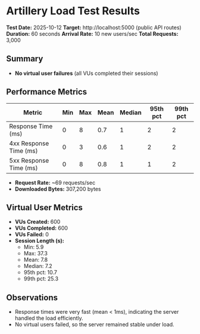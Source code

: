 # Artillery Load Test Results

**Test Date:** 2025-10-12
**Target:** http://localhost:5000 (public API routes)
**Duration:** 60 seconds
**Arrival Rate:** 10 new users/sec
**Total Requests:** 3,000

## Summary
- **No virtual user failures** (all VUs completed their sessions)

## Performance Metrics
| Metric                | Min | Max | Mean | Median | 95th pct | 99th pct |
|-----------------------|-----|-----|------|--------|----------|----------|
| Response Time (ms)    | 0   | 8   | 0.7  | 1      | 2        | 2        |
| 4xx Response Time (ms)| 0   | 3   | 0.6  | 1      | 2        | 2        |
| 5xx Response Time (ms)| 0   | 8   | 0.8  | 1      | 1        | 2        |

- **Request Rate:** ~69 requests/sec
- **Downloaded Bytes:** 307,200 bytes

## Virtual User Metrics
- **VUs Created:** 600
- **VUs Completed:** 600
- **VUs Failed:** 0
- **Session Length (s):**
  - Min: 5.9
  - Max: 37.3
  - Mean: 7.8
  - Median: 7.2
  - 95th pct: 10.7
  - 99th pct: 25.3

## Observations
- Response times were very fast (mean < 1ms), indicating the server handled the load efficiently.
- No virtual users failed, so the server remained stable under load.